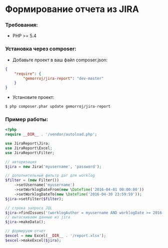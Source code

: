 # Формирование отчета из JIRA

### Требования:

- PHP >= 5.4


### Установка через composer:

- Добавьте проект в ваш файл composer.json:

```json
{
    "require": {
        "gemorroj/jira-report": "dev-master"
    }
}
```
- Установите проект:

```bash
$ php composer.phar update gemorroj/jira-report
```


### Пример работы:

```php
<?php
require __DIR__ . '/vendor/autoload.php';

use JiraReport\Jira;
use JiraReport\Excel;
use JiraReport\Filter;

// авторизация
$jira = new Jira('myusername', 'password');

// дополнительный фильтр дат для worklog
$filter = (new Filter())
    ->setUsername('myusername')
    ->setWorklogDateFrom(new \DateTime('2016-04-01 00:00:00'))
    ->setWorklogDateTo(new \DateTime('2016-04-30 23:59:59'));
$jira->setFilter($filter);

// строка запроса JQL
$jira->findIssues('(worklogAuthor = myusername AND worklogDate >= 2016-04-01 AND worklogDate <= 2016-04-30) OR (timespent IS NULL AND labels = mylabel AND resolutiondate >= 2016-04-01 AND resolutiondate <= 2016-04-30) ORDER BY key DESC');
// вытаскиваем данные из jira
$jira->makeData();

// формируем отчет
$excel = new Excel(__DIR__ . '/report.xlsx');
$excel->makeExcel($jira);
```
